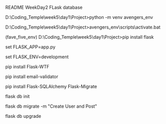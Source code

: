 README
WeekDay2 FLask database

D:\Coding_Temple\week5\day1\Project>python -m venv avengers_env

D:\Coding_Temple\week5\day1\Project>avengers_env\scripts\activate.bat

(fave_five_env) D:\Coding_Temple\week5\day1\Project>pip install flask

set FLASK_APP=app.py

set FLASK_ENV=development

pip install Flask-WTF

pip install email-validator

pip install Flask-SQLAlchemy Flask-Migrate

flask db init

flask db migrate -m "Create User and Post"

flask db upgrade